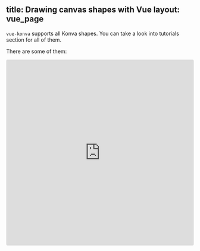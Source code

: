 title: Drawing canvas shapes with Vue
layout: vue_page
---

`vue-konva` supports all Konva shapes. You can take a look into tutorials section for all of them.

There are some of them:

<iframe src="https://codesandbox.io/embed/github/konvajs/site/tree/master/vue-demos/shapes?hidenavigation=1&view=split&fontsize=10" style="width:100%; height:500px; border:0; border-radius: 4px; overflow:hidden;" sandbox="allow-modals allow-forms allow-popups allow-scripts allow-same-origin"></iframe>
